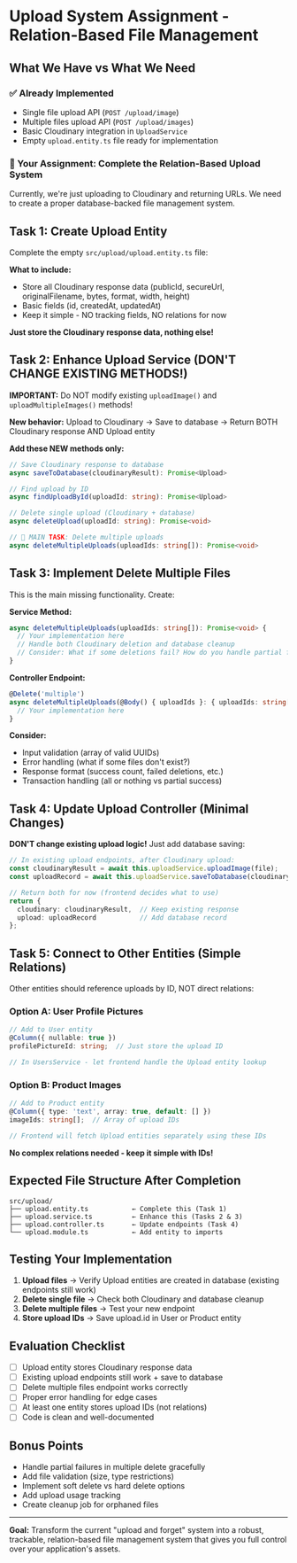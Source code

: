 # Upload System Assignment - Relation-Based File Management

## What We Have vs What We Need

### ✅ Already Implemented
- Single file upload API (`POST /upload/image`)
- Multiple files upload API (`POST /upload/images`) 
- Basic Cloudinary integration in `UploadService`
- Empty `upload.entity.ts` file ready for implementation

### 🎯 Your Assignment: Complete the Relation-Based Upload System

Currently, we're just uploading to Cloudinary and returning URLs. We need to create a proper database-backed file management system.

## Task 1: Create Upload Entity

Complete the empty `src/upload/upload.entity.ts` file:

**What to include:**
- Store all Cloudinary response data (publicId, secureUrl, originalFilename, bytes, format, width, height)
- Basic fields (id, createdAt, updatedAt)
- Keep it simple - NO tracking fields, NO relations for now

**Just store the Cloudinary response data, nothing else!**

## Task 2: Enhance Upload Service (DON'T CHANGE EXISTING METHODS!)

**IMPORTANT:** Do NOT modify existing `uploadImage()` and `uploadMultipleImages()` methods!

**New behavior:** Upload to Cloudinary → Save to database → Return BOTH Cloudinary response AND Upload entity

**Add these NEW methods only:**
```typescript
// Save Cloudinary response to database
async saveToDatabase(cloudinaryResult): Promise<Upload>

// Find upload by ID
async findUploadById(uploadId: string): Promise<Upload>

// Delete single upload (Cloudinary + database)
async deleteUpload(uploadId: string): Promise<void>

// 🎯 MAIN TASK: Delete multiple uploads
async deleteMultipleUploads(uploadIds: string[]): Promise<void>
```

## Task 3: Implement Delete Multiple Files

This is the main missing functionality. Create:

**Service Method:**
```typescript
async deleteMultipleUploads(uploadIds: string[]): Promise<void> {
  // Your implementation here
  // Handle both Cloudinary deletion and database cleanup
  // Consider: What if some deletions fail? How do you handle partial failures?
}
```

**Controller Endpoint:**
```typescript
@Delete('multiple')
async deleteMultipleUploads(@Body() { uploadIds }: { uploadIds: string[] }) {
  // Your implementation here
}
```

**Consider:**
- Input validation (array of valid UUIDs)
- Error handling (what if some files don't exist?)
- Response format (success count, failed deletions, etc.)
- Transaction handling (all or nothing vs partial success)

## Task 4: Update Upload Controller (Minimal Changes)

**DON'T change existing upload logic!** Just add database saving:

```typescript
// In existing upload endpoints, after Cloudinary upload:
const cloudinaryResult = await this.uploadService.uploadImage(file);
const uploadRecord = await this.uploadService.saveToDatabase(cloudinaryResult);

// Return both for now (frontend decides what to use)
return {
  cloudinary: cloudinaryResult,  // Keep existing response
  upload: uploadRecord           // Add database record
};
```

## Task 5: Connect to Other Entities (Simple Relations)

Other entities should reference uploads by ID, NOT direct relations:

### Option A: User Profile Pictures
```typescript
// Add to User entity
@Column({ nullable: true })
profilePictureId: string;  // Just store the upload ID

// In UsersService - let frontend handle the Upload entity lookup
```

### Option B: Product Images  
```typescript
// Add to Product entity
@Column({ type: 'text', array: true, default: [] })
imageIds: string[];  // Array of upload IDs

// Frontend will fetch Upload entities separately using these IDs
```

**No complex relations needed - keep it simple with IDs!**

## Expected File Structure After Completion

```
src/upload/
├── upload.entity.ts           ← Complete this (Task 1)
├── upload.service.ts          ← Enhance this (Tasks 2 & 3)  
├── upload.controller.ts       ← Update endpoints (Task 4)
└── upload.module.ts           ← Add entity to imports
```

## Testing Your Implementation

1. **Upload files** → Verify Upload entities are created in database (existing endpoints still work)
2. **Delete single file** → Check both Cloudinary and database cleanup  
3. **Delete multiple files** → Test your new endpoint
4. **Store upload IDs** → Save upload.id in User or Product entity

## Evaluation Checklist

- [ ] Upload entity stores Cloudinary response data
- [ ] Existing upload endpoints still work + save to database
- [ ] Delete multiple files endpoint works correctly
- [ ] Proper error handling for edge cases
- [ ] At least one entity stores upload IDs (not relations)
- [ ] Code is clean and well-documented

## Bonus Points

- Handle partial failures in multiple delete gracefully
- Add file validation (size, type restrictions)
- Implement soft delete vs hard delete options
- Add upload usage tracking
- Create cleanup job for orphaned files

---

**Goal:** Transform the current "upload and forget" system into a robust, trackable, relation-based file management system that gives you full control over your application's assets.